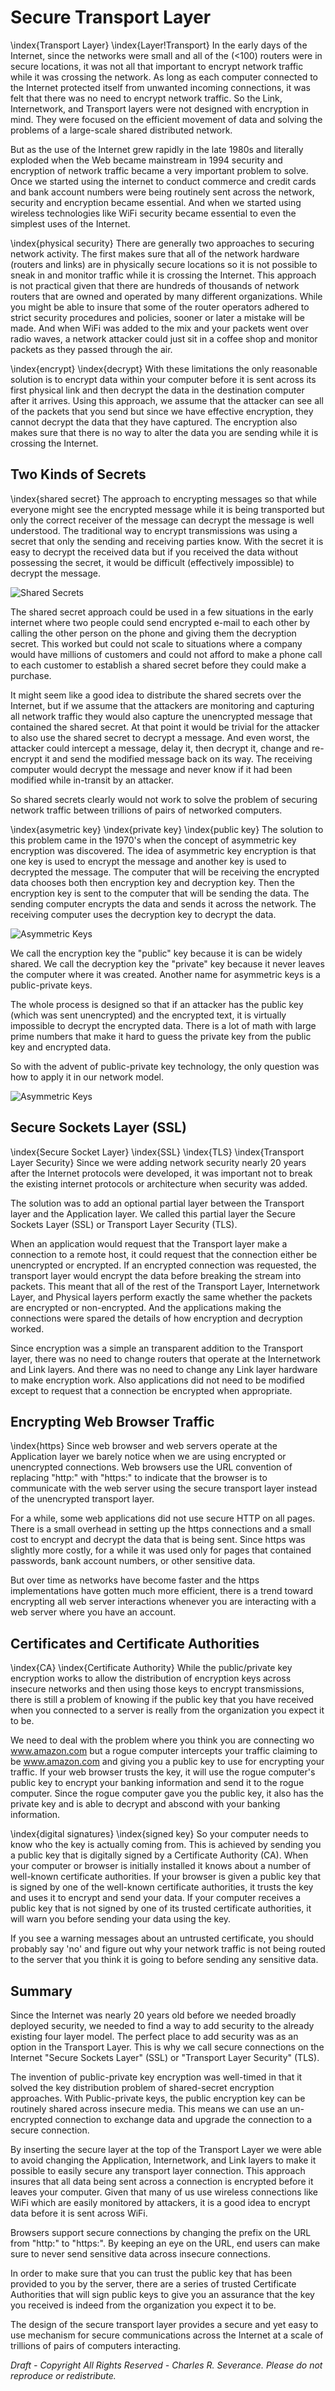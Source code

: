 Secure Transport Layer
======================

\index{Transport Layer}
\index{Layer!Transport}
In the early days of the Internet, since the networks were small and all
of the (<100) routers were in secure locations, it was not all that
important to encrypt network traffic while it was crossing the network.  As
long as each computer connected to the Internet protected itself from unwanted
incoming connections, it was felt that there was no need to encrypt network
traffic.  So the Link, Internetwork, and Transport layers were not designed with
encryption in mind.  They were focused on the efficient movement of data and
solving the problems of a large-scale shared distributed network.

But as the use of the Internet grew rapidly in the late 1980s and literally
exploded when the Web became mainstream in 1994 security and encryption of
network traffic became a very important problem to solve.  Once we started
using the internet to conduct commerce and credit cards and bank account
numbers were being routinely sent across the network, security and encryption
became essential.   And when we started using wireless technologies like WiFi
security became essential to even the simplest uses of the Internet.

\index{physical security}
There are generally two approaches to securing network activity.  The first
makes sure that all of the network hardware (routers and links) are in
physically secure locations so it is not possible to sneak in and monitor
traffic while it is crossing the Internet.  This approach is not
practical given that there are hundreds of thousands of network routers that
are owned and operated by many different organizations.   While you might be
able to insure that some of the router operators adhered to strict security
procedures and policies, sooner or later a mistake will be made.  And when WiFi
was added to the mix and your packets went over radio waves, a network attacker
could just sit in a coffee shop and monitor packets as they passed through the
air.

\index{encrypt}
\index{decrypt}
With these limitations the only reasonable solution is to encrypt data within
your computer before it is sent across its first physical link and then decrypt
the data in the destination computer after it arrives.  Using this approach, we
assume that the attacker can see all of the packets that you send but since we
have effective encryption, they cannot decrypt the data that they have
captured.   The encryption also makes sure that there is no way to alter the
data you are sending while it is crossing the Internet.

Two Kinds of Secrets
--------------------

\index{shared secret}
The approach to encrypting messages so that while everyone might see the
encrypted message while it is being transported but only the correct receiver
of the message can decrypt the message is well understood.   The traditional
way to encrypt transmissions was using a secret that only the sending and
receiving parties know.  With the secret it is easy to decrypt the received
data but if you received the data without possessing the secret, it would be
difficult (effectively impossible) to decrypt the message.

![Shared Secrets](sketchnote/Shared_Secret)

The shared secret approach could be used in a few situations in the early
internet where two people could send encrypted e-mail to each other by calling
the other person on the phone and giving them the decryption secret.   This
worked but could not scale to situations where a company would have
millions of customers and could not afford to make a phone call to each
customer to establish a shared secret before they could make a purchase.

It might seem like a good idea to distribute the shared secrets over the
Internet, but if we assume that the attackers are monitoring and capturing all
network traffic they would also capture the unencrypted message that contained
the shared secret.   At that point it would be trivial for the attacker to also
use the shared secret to decrypt a message.  And even worst, the attacker could
intercept a message, delay it, then decrypt it, change and re-encrypt it and
send the modified message back on its way.  The receiving computer would
decrypt the message and never know if it had been modified while in-transit by
an attacker.

So shared secrets clearly would not work to solve the problem of securing
network traffic between trillions of pairs of networked computers.

\index{asymetric key}
\index{private key}
\index{public key}
The solution to this problem came in the 1970's when the concept of asymmetric
key encryption was discovered.  The idea of asymmetric key encryption is that
one key is used to encrypt the message and another key is used to decrypted the
message.  The computer that will be receiving the encrypted data chooses both
then encryption key and decryption key.    Then the encryption key is sent to
the computer that will be sending the data.   The sending computer encrypts the
data and sends it across the network.  The receiving computer uses the
decryption key to decrypt the data.

![Asymmetric Keys](sketchnote/Shared_vs_Asymmetric)

We call the encryption key the "public" key because it is can be widely shared.
We call the decryption key the "private" key because it never leaves the
computer where it was created.  Another name for asymmetric keys is a
public-private keys.

The whole process is designed so that if an attacker has the public key (which
was sent unencrypted) and the encrypted text, it is virtually impossible to
decrypt the encrypted data.  There is a lot of math with large prime numbers
that make it hard to guess the private key from the public key and encrypted
data.

So with the advent of public-private key technology, the only question was how
to apply it in our network model.

![Asymmetric Keys](sketchnote/Asymmetric_keys)

Secure Sockets Layer (SSL)
--------------------------

\index{Secure Socket Layer}
\index{SSL}
\index{TLS}
\index{Transport Layer Security}
Since we were adding network security nearly 20 years after the Internet
protocols were developed, it was important not to break the existing internet
protocols or architecture when security was added.

The solution was to add an optional partial layer between the Transport layer
and the Application layer.   We called this partial layer the Secure Sockets
Layer (SSL) or Transport Layer Security (TLS).

When an application would request that the Transport layer make a connection to
a remote host, it could request that the connection either be unencrypted or
encrypted.  If an encrypted connection was requested, the transport layer would
encrypt the data before breaking the stream into packets.  This meant that all
of the rest of the Transport Layer, Internetwork Layer, and Physical layers
perform exactly the same whether the packets are encrypted or non-encrypted.
And the applications making the connections were spared the details of how
encryption and decryption worked.

Since encryption was a simple an transparent addition to the Transport layer,
there was no need to change routers that operate at the Internetwork and
Link layers.  And there was no need to change any Link layer hardware to make
encryption work.  Also applications did not need to be modified except to
request that a connection be encrypted when appropriate.

Encrypting Web Browser Traffic
------------------------------

\index{https}
Since web browser and web servers operate at the Application layer we barely
notice when we are using encrypted or unencrypted connections.  Web browsers
use the URL convention of replacing "http:" with "https:" to indicate that the
browser is to communicate with the web server using the secure transport layer
instead of the unencrypted transport layer.

For a while, some web applications did not use secure HTTP on all pages.
There is a small overhead in setting up the https connections and a small cost
to encrypt and decrypt the data that is being sent.  Since https was slightly
more costly, for a while it was used only for pages that contained passwords,
bank account numbers, or other sensitive data.

But over time as networks have become faster and the https implementations have
gotten much more efficient, there is a trend toward encrypting all web server
interactions whenever you are interacting with a web server where you have an
account.

Certificates and Certificate Authorities
----------------------------------------

\index{CA}
\index{Certificate Authority}
While the public/private key encryption works to allow the
distribution of encryption keys across insecure networks and then using those
keys to encrypt transmissions, there is still a problem of knowing if the
public key that you have received when you connected to a server is really from
the organization you expect it to be.

We need to deal with the problem where you think you are connecting wo
www.amazon.com but a rogue computer intercepts your traffic claiming to be
www.amazon.com and giving you a public key to use for encrypting your traffic.
If your web browser trusts the key, it will use the rogue computer's public key
to encrypt your banking information and send it to the rogue computer.  Since
the rogue computer gave you the public key, it also has the private key and is
able to decrypt and abscond with your banking information.

\index{digital signatures}
\index{signed key}
So your computer needs to know who the key is actually coming from.   This is
achieved by sending you a public key that is digitally signed by a Certificate
Authority (CA).  When your computer or browser is initially installed it knows
about a number of well-known certificate authorities. If your browser is given
a public key that is signed by one of the well-known certificate authorities,
it trusts the key and uses it to encrypt and send your data.  If your computer
receives a public key that is not signed by one of its trusted certificate
authorities, it will warn you before sending your data using
the key.

If you see a warning messages about an untrusted
certificate, you should probably say 'no' and figure out why your network
traffic is not being routed to the server that you think it is going to before
sending any sensitive data.

Summary
-------

Since the Internet was nearly 20 years old before we needed broadly deployed
security, we needed to find a way to add security to the already existing four
layer model.  The perfect place to add security was as an option in the
Transport Layer.   This is why we call secure connections on the Internet
"Secure Sockets Layer" (SSL) or "Transport Layer Security" (TLS).

The invention of public-private key encryption was well-timed in that it solved
the key distribution problem of shared-secret encryption approaches.  With
Public-private keys, the public encryption key can be routinely shared across
insecure media.  This means we can use an un-encrypted connection to exchange
data and upgrade the connection to a secure connection.

By inserting the secure layer at the top of the Transport Layer we were able to
avoid changing the Application, Internetwork, and Link layers to make it
possible to easily secure any transport layer connection.  This approach
insures that all data being sent across a connection is encrypted before it
leaves your computer.  Given that many of us use wireless connections like WiFi
which are easily monitored by attackers, it is a good idea to encrypt data
before it is sent across WiFi.

Browsers support secure connections by changing the prefix on the URL
from "http:" to "https:".  By keeping an eye on the URL, end users can make
sure to never send sensitive data across insecure connections.

In order to make sure that you can trust the public key that has been provided
to you by the server, there are a series of trusted Certificate Authorities
that will sign public keys to give you an assurance that the key you received
is indeed from the organization you expect it to be.

The design of the secure transport layer provides a secure and yet easy to use
mechanism for secure communications across the Internet at a scale of trillions
of pairs of computers interacting.

*Draft - Copyright All Rights Reserved - Charles R. Severance.
Please do not reproduce or redistribute.*
